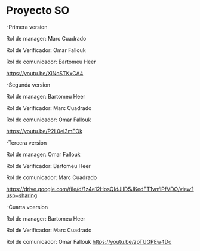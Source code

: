 # Proyecto SO
-Primera version

Rol de manager: Marc Cuadrado

Rol de Verificador: Omar Fallouk

Rol de comunicador: Bartomeu Heer

https://youtu.be/XiNoSTKxCA4


-Segunda version

Rol de manager: Bartomeu Heer 

Rol de Verificador: Marc Cuadrado

Rol de comunicador: Omar Fallouk

https://youtu.be/P2L0ei3mEOk

-Tercera version

Rol de manager: Omar Fallouk

Rol de Verificador: Bartomeu Heer 

Rol de comunicador: Marc Cuadrado

https://drive.google.com/file/d/1z4e12HosQIdJIID5JKedFT1vnflPfVDO/view?usp=sharing

-Cuarta vcersion

Rol de manager: Bartomeu Heer 

Rol de Verificador: Marc Cuadrado

Rol de comunicador: Omar Fallouk
https://youtu.be/zpTUGPEw4Do
